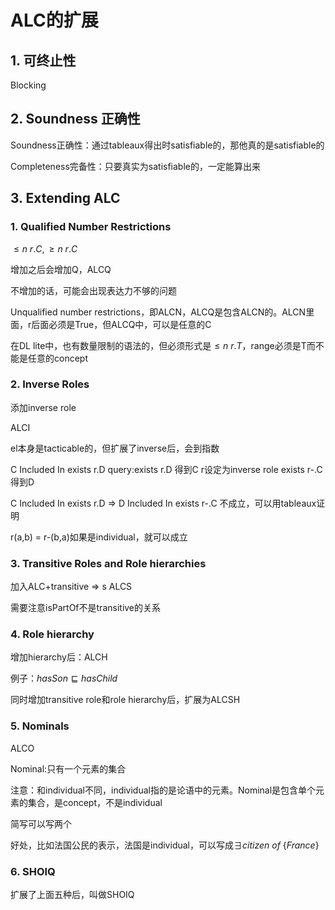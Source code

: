 # ALC的扩展
## 1. 可终止性
Blocking

## 2. Soundness 正确性

Soundness正确性：通过tableaux得出时satisfiable的，那他真的是satisfiable的

Completeness完备性：只要真实为satisfiable的，一定能算出来

## 3. Extending ALC
### 1. Qualified Number Restrictions
$\leq n\ r.C, \geq n\ r.C$

增加之后会增加Q，ALCQ

不增加的话，可能会出现表达力不够的问题

Unqualified number restrictions，即ALCN，ALCQ是包含ALCN的。ALCN里面，r后面必须是True，但ALCQ中，可以是任意的C

在DL lite中，也有数量限制的语法的，但必须形式是$\leq n\ r.T$，range必须是T而不能是任意的concept

### 2. Inverse Roles
添加inverse role

ALCI

el本身是tacticable的，但扩展了inverse后，会到指数

C Included In exists r.D
query:exists r.D
得到C
r设定为inverse role
exists r-.C
得到D

C Included In exists r.D => D Included In exists r-.C 不成立，可以用tableaux证明

r(a,b) = r-(b,a)如果是individual，就可以成立

### 3. Transitive Roles and Role hierarchies
加入ALC+transitive => s ALCS

需要注意isPartOf不是transitive的关系

### 4. Role hierarchy
增加hierarchy后：ALCH

例子：$hasSon \sqsubseteq hasChild$

同时增加transitive role和role hierarchy后，扩展为ALCSH

### 5. Nominals
ALCO

Nominal:只有一个元素的集合

注意：和individual不同，individual指的是论语中的元素。Nominal是包含单个元素的集合，是concept，不是individual

简写可以写两个

好处，比如法国公民的表示，法国是individual，可以写成$\exists citizen\ of\ \{France\}$

### 6. SHOIQ
扩展了上面五种后，叫做SHOIQ